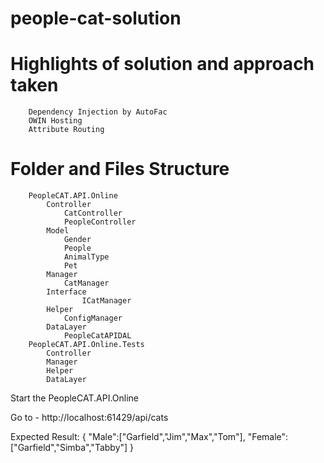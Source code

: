 # people-cat-solution

# Highlights of solution and approach taken
		Dependency Injection by AutoFac
		OWIN Hosting
		Attribute Routing
# Folder and Files Structure
		PeopleCAT.API.Online
			Controller
			    CatController
			    PeopleController
			Model
			    Gender
			    People
			    AnimalType
			    Pet
			Manager
			    CatManager
			Interface
		            ICatManager
			Helper
			    ConfigManager
			DataLayer
			    PeopleCatAPIDAL
		PeopleCAT.API.Online.Tests
			Controller
			Manager
			Helper
			DataLayer


Start the PeopleCAT.API.Online 

Go to - http://localhost:61429/api/cats

Expected Result:
{
	"Male":["Garfield","Jim","Max","Tom"],
	"Female":["Garfield","Simba","Tabby"]
}
